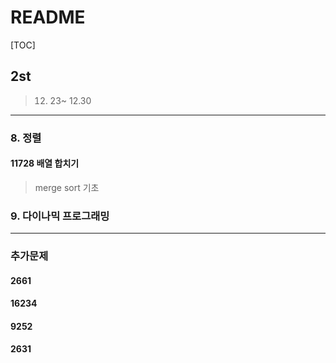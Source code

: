 # README

[TOC]

## 2st



> 12. 23~ 12.30



---

### 8. 정렬







#### 11728 배열 합치기

> merge sort 기초







### 9. 다이나믹 프로그래밍







---

### 추가문제



#### 2661



#### 16234



#### 9252



#### 2631